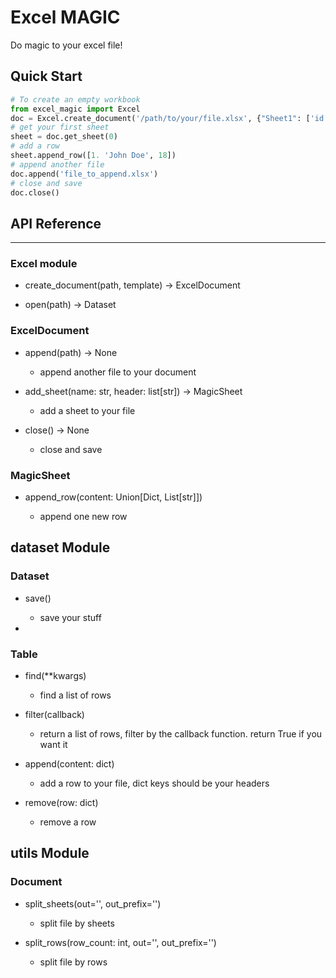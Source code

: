 # Excel MAGIC

Do magic to your excel file!

## Quick Start

```python
# To create an empty workbook
from excel_magic import Excel
doc = Excel.create_document('/path/to/your/file.xlsx', {"Sheet1": ['id', 'name', 'age']})
# get your first sheet
sheet = doc.get_sheet(0)
# add a row
sheet.append_row([1. 'John Doe', 18])
# append another file
doc.append('file_to_append.xlsx')
# close and save
doc.close()
```





## API Reference

---

### Excel module

- create_document(path, template) -> ExcelDocument

- open(path) -> Dataset

### ExcelDocument

- append(path) -> None
  
  - append another file to your document

- add\_sheet(name: str, header: list[str]) -> MagicSheet
  
  - add a sheet to your file

- close() -> None
  
  - close and save
    
    

### MagicSheet

- append\_row(content: Union[Dict, List[str]])
  
  - append one new row
  
  

## dataset Module

### Dataset

- save()
  
  - save your stuff

- 

### Table

- find(\*\*kwargs)
  
  - find a list of rows

- filter(callback)
  
  - return a list of rows, filter by the callback function. return True if you want it

- append(content: dict)
  
  - add a row to your file, dict keys should be your headers

- remove(row: dict)
  
  - remove a row
  
  

## utils Module

### Document

- split\_sheets(out='', out\_prefix='')
  
  - split file by sheets

- split\_rows(row\_count: int, out='', out\_prefix='')
  
  - split file by rows


